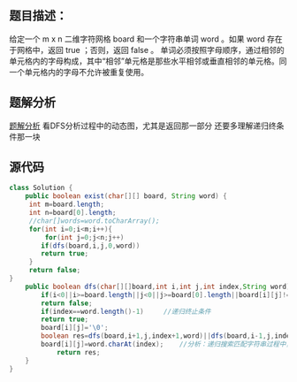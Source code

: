 ## 题目描述：
给定一个 m x n 二维字符网格 board 和一个字符串单词 word 。如果 word 存在于网格中，返回 true ；否则，返回 false 。
单词必须按照字母顺序，通过相邻的单元格内的字母构成，其中“相邻”单元格是那些水平相邻或垂直相邻的单元格。同一个单元格内的字母不允许被重复使用。

## 题解分析
[题解分析](https://leetcode-cn.com/problems/ju-zhen-zhong-de-lu-jing-lcof/solution/mian-shi-ti-12-ju-zhen-zhong-de-lu-jing-shen-du-yo/)
看DFS分析过程中的动态图，尤其是返回那一部分
还要多理解递归终条件那一块

## 源代码
```java
class Solution {
    public boolean exist(char[][] board, String word) {
     int m=board.length;
     int n=board[0].length;
     //char[]words=word.toCharArray();
     for(int i=0;i<m;i++){
         for(int j=0;j<n;j++)
        if(dfs(board,i,j,0,word))
        return true;
     }  
     return false;
}
    public boolean dfs(char[][]board,int i,int j,int index,String word){
        if(i<0||i>=board.length||j<0||j>=board[0].length||board[i][j]!=word.charAt(index))    //递归终止条件
        return false;
        if(index==word.length()-1)     //递归终止条件
        return true;
        board[i][j]='\0';
        boolean res=dfs(board,i+1,j,index+1,word)||dfs(board,i-1,j,index+1,word)||dfs(board,i,j+1,index+1,word)||dfs(board,i,j-1,index+1,word);
        board[i][j]=word.charAt(index);    //分析：递归搜索匹配字符串过程中，需要 board[i][j] = '/' 来防止 ”走回头路“ 。当匹配字符串不成功时，会回溯返回，此时需要board[i][j] = tmp    来”取消对此单元格的标记”。 在DFS过程中，每个单元格会多次被访问的， board[i][j] = '/'只是要保证在当前匹配方案中不要走回头路。注意当前匹配方案这几个词
            return res;
    }
}
```



